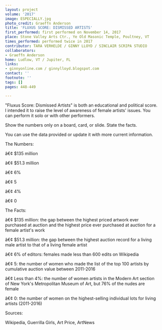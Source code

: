 ```yaml
---
layout: project
volume: '2017'
image: ESPECIALLY.jpg
photo_credit: Graeffn Anderson
title: 'FLUXUS SCORE: DISMISSED ARTISTS'
first_performed: first performed on November 14, 2017
place: Stone Valley Arts Ctr., Ye Old Masonic Temple, Poultney, VT
times_performed: performed twice in 2017
contributor: TARA VERHELDE / GINNY LLOYD / SINCLAIR SCRIPA STUDIO
collaborators:
- Graeffn Anderson
home: Ludlow, VT / Jupiter, FL
links:
- ginnyonline.com / ginnylloyd.blogspot.com
contact: ''
footnote: ''
tags: []
pages: 448-449

---
```


"Fluxus Score: Dismissed Artists" is both an educational and political score. I intended it to raise the level of awareness of female artists' issues. You can perform it solo or with other performers.

Show the numbers only on a board, card, or slide. State the facts.

You can use the data provided or update it with more current information.

The Numbers:

â€¢ $135 million

â€¢ $51.3 million

â€¢ 6%

â€¢ 5

â€¢ 4%

â€¢ 0

The Facts:

â€¢ $135 million: the gap between the highest priced artwork ever purchased at auction and the highest price ever purchased at auction for a female artist's work

â€¢ $51.3 million: the gap between the highest auction record for a living male artist to that of a living female artist

â€¢ 6% of editors: females made less than 600 edits on Wikipedia

â€¢ 5: the number of women who made the list of the top 100 artists by cumulative auction value between 2011-2016

â€¢ Less than 4%: the number of women artists in the Modern Art section of New York's Metropolitan Museum of Art, but 76% of the nudes are female

â€¢ 0: the number of women on the highest-selling individual lots for living artists (2011-2016)

Sources:

Wikipedia, Guerrilla Girls, Art Price, ArtNews
